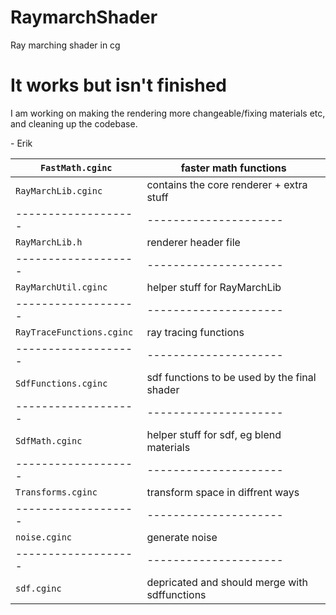 # RaymarchShader
Ray marching shader in cg

# It works but isn't finished
I am working on making the rendering more changeable/fixing materials etc, and cleaning up the codebase.

\- Erik


| `FastMath.cginc`          | faster math functions                         |
| -------------------       | ---------------------                         |
| `RayMarchLib.cginc`       | contains the core renderer + extra stuff      |
| -------------------       | ---------------------                         |
| `RayMarchLib.h`           | renderer header file                          |
| -------------------       | ---------------------                         |
| `RayMarchUtil.cginc`      | helper stuff for RayMarchLib                  |
| -------------------       | ---------------------                         |
| `RayTraceFunctions.cginc` | ray tracing functions                         |
| -------------------       | ---------------------                         |
| `SdfFunctions.cginc`      | sdf functions to be used by the final shader  |
| -------------------       | ---------------------                         |
| `SdfMath.cginc`           | helper stuff for sdf, eg blend materials      |
| -------------------       | ---------------------                         |
| `Transforms.cginc`        | transform space in diffrent ways              |
| -------------------       | ---------------------                         |
| `noise.cginc`             | generate noise                                |
| -------------------       | ---------------------                         |
| `sdf.cginc`               | depricated and should merge with sdffunctions |
